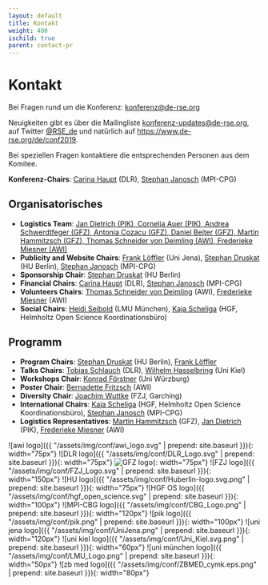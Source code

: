 ```yaml
---
layout: default
title: Kontakt
weight: 400
ischild: true
parent: contact-pr
---
```


# Kontakt

Bei Fragen rund um die Konferenz: [konferenz@de-rse.org](mailto:konferenz@de-rse.org?subject=[deRSE19]%20Fragen%20und%20Hilfe)

Neuigkeiten gibt es über die Mailingliste [konferenz-updates@de-rse.org](https://ml-cgn04.ispgateway.de/mailman/listinfo/konferenz-updates_de-rse.org), auf Twitter [@RSE_de](https://twitter.com/RSE_de) und natürlich auf <https://www.de-rse.org/de/conf2019>.

Bei speziellen Fragen kontaktiere die entsprechenden Personen aus dem Komitee.

**Konferenz-Chairs**: [Carina Haupt](mailto:carina.haupt@dlr.de) (DLR), [Stephan Janosch](mailto:janosch@mpi-cbg.de) (MPI-CPG)

## Organisatorisches

* **Logistics Team**: [Jan Dietrich (PIK), Cornelia Auer (PIK), Andrea Schwerdtfeger (GFZ), Antonia Cozacu (GFZ), Daniel Beiter (GFZ), Martin Hammitzsch (GFZ), Thomas Schneider von Deimling (AWI), Frederieke Miesner (AWI)](mailto:derse19-locals@gfz-potsdam.de)
* **Publicity and Website Chairs**: [Frank Löffler](mailto:frank.loeffler@uni-jena.de) (Uni Jena), [Stephan Druskat](mailto:stephan.druskat@hu-berlin.de) (HU Berlin), [Stephan Janosch](mailto:janosch@mpi-cbg.de) (MPI-CPG)
* **Sponsorship Chair**: [Stephan Druskat](mailto:stephan.druskat@hu-berlin.de) (HU Berlin)
* **Financial Chairs**: [Carina Haupt](mailto:carina.haupt@dlr.de) (DLR), [Stephan Janosch](mailto:janosch@mpi-cbg.de) (MPI-CPG)
* **Volunteers Chairs**: [Thomas Schneider von Deimling](mailto:thomas.schneider@awi.de) (AWI), [Frederieke Miesner](mailto:frederieke.miesner@awi.de) (AWI)
* **Social Chairs**: [Heidi Seibold](mailto:hseibold@ibe.med.uni-muenchen.de) (LMU München), [Kaja Scheliga](mailto:kaja.scheliga@os.helmholtz.de) (HGF, Helmholtz Open Science Koordinationsbüro)

## Programm

* **Program Chairs**: [Stephan Druskat](mailto:stephan.druskat@hu-berlin.de) (HU Berlin), [Frank Löffler](mailto:frank.loeffler@uni-jena.de)
* **Talks Chairs**: [Tobias Schlauch](mailto:tobias.schlauch@dlr.de) (DLR), [Wilhelm Hasselbring](mailto:hasselbring@email.uni-kiel.de) (Uni Kiel)
* **Workshops Chair**: [Konrad Förstner](mailto:konrad@foerstner.org) (Uni Würzburg)
* **Poster Chair**: [Bernadette Fritzsch](mailto:Bernadette.Fritzsch@awi.de) (AWI)
* **Diversity Chair**: [Joachim Wuttke](mailto:j.wuttke@fz-juelich.de) (FZJ, Garching)
* **International Chairs**: [Kaja Scheliga](mailto:kaja.scheliga@os.helmholtz.de) (HGF, Helmholtz Open Science Koordinationsbüro), [Stephan Janosch](mailto:janosch@mpi-cbg.de) (MPI-CPG)
* **Logistics Representatives**: [Martin Hammitzsch](mailto:martin.hammitzsch@gfz-potsdam.de) (GFZ), [Jan Dietrich](mailto:dietrich@pik-potsdam.de) (PIK), [Frederieke Miesner](mailto:frederieke.miesner@awi.de) (AWI)


![awi logo]({{ "/assets/img/conf/awi_logo.svg" | prepend: site.baseurl }}){: width="75px"}
![DLR logo]({{ "/assets/img/conf/DLR_Logo.svg" | prepend: site.baseurl }}){: width="75px"}
![GFZ logo](https://www.gfz-potsdam.de/fileadmin/gfz/medien_kommunikation/Infothek/Mediathek/Bilder/GFZ/GFZ_Logo/GFZ-Logo_eng_RGB.svg){: width="75px"}
![FZJ logo]({{ "/assets/img/conf/FZJ_Logo.svg" | prepend: site.baseurl }}){: width="150px"}
![HU logo]({{ "/assets/img/conf/Huberlin-logo.svg.png" | prepend: site.baseurl }}){: width="75px"}
![HGF OS logo]({{ "/assets/img/conf/hgf_open_science.svg" | prepend: site.baseurl }}){: width="100px"}
![MPI-CBG logo]({{ "/assets/img/conf/CBG_Logo.png" | prepend: site.baseurl }}){: width="120px"}
![pik logo]({{ "/assets/img/conf/pik.png" | prepend: site.baseurl }}){: width="100px"}
![uni jena logo]({{ "/assets/img/conf/UniJena.png" | prepend: site.baseurl }}){: width="120px"}
![uni kiel logo]({{ "/assets/img/conf/Uni_Kiel.svg.png" | prepend: site.baseurl }}){: width="60px"}
![uni münchen logo]({{ "/assets/img/conf/LMU_Logo.png" | prepend: site.baseurl }}){: width="50px"}
![zb med logo]({{ "/assets/img/conf/ZBMED_cymk.eps.png" | prepend: site.baseurl }}){: width="80px"}
